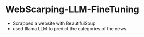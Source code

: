 # WebScarping-LLM-FineTuning

- Scrapped a website with BeautifulSoup
- used Illama LLM to predict the categories of the news.
